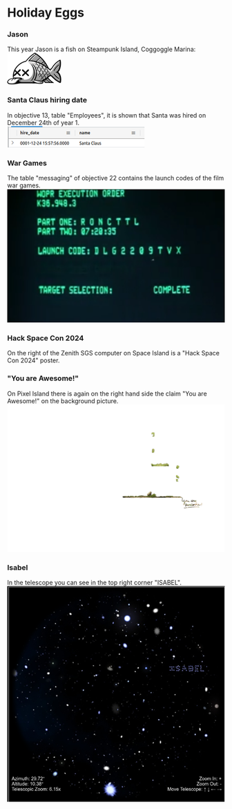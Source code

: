 # Holiday Eggs

### Jason
This year Jason is a fish on Steampunk Island, Coggoggle Marina:  
![Jason](https://github.com/joergschwarzwaelder/hhc2023/blob/main/images/notadeadfish_large.png)

### Santa Claus hiring date
In objective 13, table "Employees", it is shown that Santa was hired on December 24th of year 1.  
![Santa Hiring Date](https://github.com/joergschwarzwaelder/hhc2023/blob/main/images/santa_hiring_date.png)

### War Games
The table "messaging" of objective 22 contains the launch codes of the film war games.  
![WarGames Launch Codes](https://github.com/joergschwarzwaelder/hhc2023/blob/main/images/wargames.png)
### Hack Space Con 2024
On the right of the Zenith SGS computer on Space Island is a "Hack Space Con 2024" poster.

### "You are Awesome!"
On Pixel Island there is again on the right hand side the claim "You are Awesome!" on the background picture.
![You are Awesome!](https://github.com/joergschwarzwaelder/hhc2023/blob/main/images/pixel_island_foreground.png)
### Isabel
In the telescope you can see in the top right corner "ISABEL".  
![ISABEL](https://github.com/joergschwarzwaelder/hhc2023/blob/main/images/isabel.png)
<!--stackedit_data:
eyJoaXN0b3J5IjpbLTQwMTk0ODI1OSwtNDM1NTUyMDgxLC0xOD
YwMzQxMzU1LC05NDEzMDE4NzIsMTI0ODEwNzgzMF19
-->